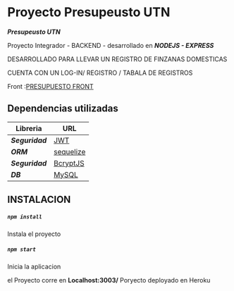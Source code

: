 # Proyecto Presupeusto UTN

***Presupeusto UTN***

Proyecto Integrador   -  BACKEND - desarrollado  en ***NODEJS - EXPRESS***

DESARROLLADO PARA LLEVAR UN REGISTRO DE  FINZANAS DOMESTICAS

CUENTA CON UN LOG-IN/ REGISTRO  / TABALA DE REGISTROS 

 Front :[PRESUPUESTO FRONT](https://front-utn.herokuapp.com/)   

## Dependencias utilizadas
  

|Libreria          |  URL 
|---- | ----- |
|**_Seguridad_**            |  [JWT](https://jwt.io/) |
|**_ORM_**           |  [sequelize](https://sequelize.org/)|
|**_Seguridad_**            |  [BcryptJS](https://www.npmjs.com/package/bcryptjs)|
|**_DB_**         |  [MySQL](https://www.mysql.com/)|


## **INSTALACION**
 ##### `npm install`
Instala el proyecto 

##### `npm start`
 Inicia la aplicacion

el Proyecto corre  en  **Localhost:3003/**
  Poryecto deployado en Heroku
